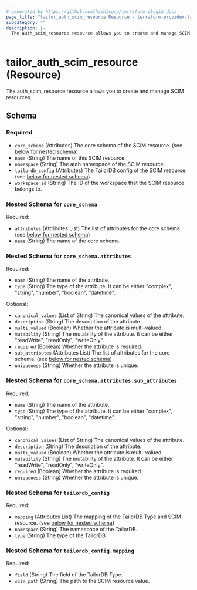 ```yaml
---
# generated by https://github.com/hashicorp/terraform-plugin-docs
page_title: "tailor_auth_scim_resource Resource - terraform-provider-tailor"
subcategory: ""
description: |-
  The auth_scim_resource resource allows you to create and manage SCIM resources.
---
```


# tailor_auth_scim_resource (Resource)

The auth_scim_resource resource allows you to create and manage SCIM resources.



<!-- schema generated by tfplugindocs -->
## Schema

### Required

- `core_schema` (Attributes) The core schema of the SCIM resource. (see [below for nested schema](#nestedatt--core_schema))
- `name` (String) The name of this SCIM resource.
- `namespace` (String) The auth namespace of the SCIM resource.
- `tailordb_config` (Attributes) The TailorDB config of the SCIM resource. (see [below for nested schema](#nestedatt--tailordb_config))
- `workspace_id` (String) The ID of the workspace that the SCIM resource belongs to.

<a id="nestedatt--core_schema"></a>
### Nested Schema for `core_schema`

Required:

- `attributes` (Attributes List) The list of attributes for the core schema. (see [below for nested schema](#nestedatt--core_schema--attributes))
- `name` (String) The name of the core schema.

<a id="nestedatt--core_schema--attributes"></a>
### Nested Schema for `core_schema.attributes`

Required:

- `name` (String) The name of the attribute.
- `type` (String) The type of the attribute. It can be either "complex", "string", "number", "boolean", "datetime".

Optional:

- `canonical_values` (List of String) The canonical values of the attribute.
- `description` (String) The description of the attribute.
- `multi_valued` (Boolean) Whether the attribute is multi-valued.
- `mutability` (String) The mutability of the attribute. It can be either "readWrite", "readOnly", "writeOnly".
- `required` (Boolean) Whether the attribute is required.
- `sub_attributes` (Attributes List) The list of attributes for the core schema. (see [below for nested schema](#nestedatt--core_schema--attributes--sub_attributes))
- `uniqueness` (String) Whether the attribute is unique.

<a id="nestedatt--core_schema--attributes--sub_attributes"></a>
### Nested Schema for `core_schema.attributes.sub_attributes`

Required:

- `name` (String) The name of the attribute.
- `type` (String) The type of the attribute. It can be either "complex", "string", "number", "boolean", "datetime".

Optional:

- `canonical_values` (List of String) The canonical values of the attribute.
- `description` (String) The description of the attribute.
- `multi_valued` (Boolean) Whether the attribute is multi-valued.
- `mutability` (String) The mutability of the attribute. It can be either "readWrite", "readOnly", "writeOnly".
- `required` (Boolean) Whether the attribute is required.
- `uniqueness` (String) Whether the attribute is unique.




<a id="nestedatt--tailordb_config"></a>
### Nested Schema for `tailordb_config`

Required:

- `mapping` (Attributes List) The mapping of the TailorDB Type and SCIM resource. (see [below for nested schema](#nestedatt--tailordb_config--mapping))
- `namespace` (String) The namespace of the TailorDB.
- `type` (String) The type of the TailorDB.

<a id="nestedatt--tailordb_config--mapping"></a>
### Nested Schema for `tailordb_config.mapping`

Required:

- `field` (String) The field of the TailorDB Type.
- `scim_path` (String) The path to the SCIM resource value.
